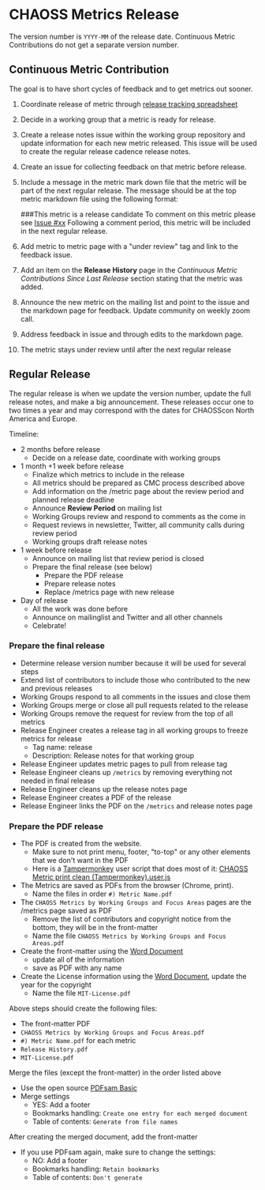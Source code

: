 # CHAOSS Metrics Release

The version number is `YYYY-MM` of the release date. Continuous Metric Contributions do not get a separate version number.

## Continuous Metric Contribution

The goal is to have short cycles of feedback and to get metrics out sooner.

1. Coordinate release of metric through [release tracking spreadsheet](https://docs.google.com/spreadsheets/d/1tAGzUiZ9jdORKCnoDQJkOU8tQsZDCZVjcWqXYOSAFmE/edit#gid=0)
2. Decide in a working group that a metric is ready for release.
3. Create a release notes issue within the working group repository and update information for each new metric released. This issue will be used to create the regular release cadence release notes.
4. Create an issue for collecting feedback on that metric before release.
5. Include a message in the metric mark down file that the metric will be part of the next regular release. The message should be at the top metric markdown file using the following format:

    ###This metric is a release candidate
    To comment on this metric please see [Issue #xx](xxxxxxxxxxxxxxx)
    Following a comment period, this metric will be included in the next regular release.

6. Add metric to metric page with a "under review" tag and link to the feedback issue.
7. Add an item on the **Release History** page in the _Continuous Metric Contributions Since Last Release_ section stating that the metric was added.
8. Announce the new metric on the mailing list and point to the issue and the markdown page for feedback. Update community on weekly zoom call.
9. Address feedback in issue and through edits to the markdown page.
10. The metric stays under review until after the next regular release

## Regular Release

The regular release is when we update the version number, update the full release notes, and make a big announcement. These releases occur one to two times a year and may correspond with the dates for CHAOSScon North America and Europe.

Timeline:
* 2 months before release
  * Decide on a release date, coordinate with working groups
* 1 month +1 week before release
  * Finalize which metrics to include in the release
  * All metrics should be prepared as CMC process described above
  * Add information on the /metric page about the review period and planned release deadline
  * Announce **Review Period** on mailing list
  * Working Groups review and respond to comments as the come in
  * Request reviews in newsletter, Twitter, all community calls during review period
  * Working groups draft release notes
* 1 week before release
  * Announce on mailing list that review period is closed
  * Prepare the final release (see below)
    * Prepare the PDF release
    * Prepare release notes
    * Replace /metrics page with new release
* Day of release
  * All the work was done before
  * Announce on mailinglist and Twitter and all other channels
  * Celebrate!


### Prepare the final release

* Determine release version number because it will be used for several steps
* Extend list of contributors to include those who contributed to the new and previous releases
* Working Groups respond to all comments in the issues and close them
* Working Groups merge or close all pull requests related to the release
* Working Groups remove the request for review from the top of all metrics
* Release Engineer creates a release tag in all working groups to freeze metrics for release
  * Tag name: release<versionnumber>
  * Description: Release notes for that working group
* Release Engineer updates metric pages to pull from release tag
* Release Engineer cleans up `/metrics` by removing everything not needed in final release
* Release Engineer cleans up the release notes page 
* Release Engineer creates a PDF of the release
* Release Engineer links the PDF on the `/metrics` and release notes page


### Prepare the PDF release

* The PDF is created from the website.
  * Make sure to not print menu, footer, "to-top" or any other elements that we don't want in the PDF
  * Here is a [Tampermonkey](http://www.tampermonkey.net/) user script that does most of it: [CHAOSS Metric print clean (Tampermonkey).user.js](https://drive.google.com/file/d/1y1uh5aeVbzR4CDGbQQJTdSb2Cnywk3OI/view?usp=sharing)
* The Metrics are saved as PDFs from the browser (Chrome, print).
  - Name the files in order `#) Metric Name.pdf`
* The `CHAOSS Metrics by Working Groups and Focus Areas` pages are the /metrics page saved as PDF
  - Remove the list of contributors and copyright notice from the bottom, they will be in the front-matter
  - Name the file `CHAOSS Metrics by Working Groups and Focus Areas.pdf`
* Create the front-matter using the [Word Document](https://drive.google.com/file/d/1xoWpNPO95n2V1l4rWS7pIHfoQiAUPtcl/view?usp=sharing)
  - update all of the information
  - save as PDF with any name
* Create the License information using the [Word Document](https://drive.google.com/file/d/1xr8YmxFKt12L1mRX8dAODQHH-f_vnLIl/view?usp=sharing), update the year for the copyright
  - Name the file `MIT-License.pdf`

Above steps should create the following files:
* The front-matter PDF
* `CHAOSS Metrics by Working Groups and Focus Areas.pdf`
* `#) Metric Name.pdf` for each metric
* `Release History.pdf`
* `MIT-License.pdf`

Merge the files (except the front-matter) in the order listed above
* Use the open source [PDFsam Basic](https://github.com/torakiki/pdfsam)
* Merge settings
  - YES: Add a footer
  - Bookmarks handling: `Create one entry for each merged document`
  - Table of contents: `Generate from file names`

After creating the merged document, add the front-matter
* If you use PDFsam again, make sure to change the settings:
  - NO: Add a footer
  - Bookmarks handling: `Retain bookmarks`
  - Table of contents: `Don't generate`
  
